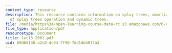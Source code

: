 ```yaml
---
content_type: resource
description: This resource contains information on splay trees, amortized analysis
  of splay trees operation and dynamic trees.
file: /media/https%3A/open-learning-course-data-rc.s3.amazonaws.com/6-854j-advanced-algorithms-fall-2005/69d0d136a2c0dc947f907dd1db40f7a3_lec13_2001.pdf
file_type: application/pdf
resourcetype: Document
title: lec13_2001.pdf
uid: 69d0d136-a2c0-dc94-7f90-7dd1db40f7a3
---
```

